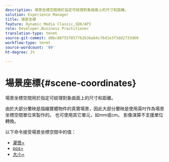 ```yaml
---
description: 場景坐標空間用於指定可紋理對象曲面上的尺寸和距離。
solution: Experience Manager
title: 場景坐標
feature: Dynamic Media Classic,SDK/API
role: Developer,Business Practitioner
translation-type: tm+mt
source-git-commit: d0bc88f55f857762b3bab4c76d1e3f3dd2733d60
workflow-type: tm+mt
source-wordcount: '99'
ht-degree: 1%

---
```



# 場景座標{#scene-coordinates}

場景坐標空間用於指定可紋理對象曲面上的尺寸和距離。

由於大部分暈映是描繪實體物件的真實場景，因此大部分暈映是使用英吋作為場景坐標空間單位來製作的。 也可使用其它單元，如mm或cm。 影像演算不支援單位轉換。

以下命令接受場景坐標空間中的值：

* [灌漿=](../../../../../../ir-api/http-protocol/image-rendering-api-ref/c-ir-http-protocol-ref/c-ir-http-protocol-command-reference/r-ir-grout.md#reference-73651cbbbc344adba2626ef950d3672a)
* [pos=](../../../../../../ir-api/http-protocol/image-rendering-api-ref/c-ir-http-protocol-ref/c-ir-http-protocol-command-reference/r-ir-pos.md#reference-22c10904a0ce4c8bb41c2c78104221b8)
* [大小=](../../../../../../ir-api/http-protocol/image-rendering-api-ref/c-ir-http-protocol-ref/c-ir-http-protocol-command-reference/r-ir-http-size.md#reference-1220d6fbcde4479aba91de7adacdc988)

